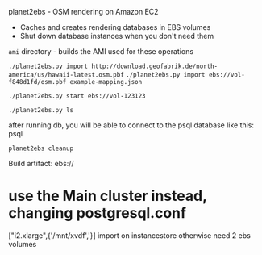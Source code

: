 planet2ebs - OSM rendering on Amazon EC2

* Caches and creates rendering databases in EBS volumes
* Shut down database instances when you don't need them

`ami` directory - builds the AMI used for these operations

`./planet2ebs.py import http://download.geofabrik.de/north-america/us/hawaii-latest.osm.pbf`
`./planet2ebs.py import ebs://vol-f848d1fd/osm.pbf example-mapping.json`


`./planet2ebs.py start ebs://vol-123123`


`./planet2ebs.py ls`

after running db, you will be able to connect to the psql database like this:
psql 

`planet2ebs cleanup`

Build artifact: 
ebs://


# use the Main cluster instead, changing postgresql.conf


["i2.xlarge",{'/mnt/xvdf','}]
import on instancestore
otherwise need 2 ebs volumes

